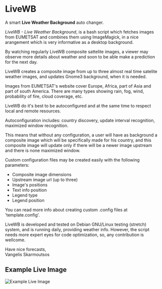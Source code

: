 # LiveWB
A smart <b>Live Weather Background</b> auto changer.

*LiveWB - Live Weather Background*, is a bash script which fetches images from EUMETSAT and combines them using ImageMagick,
in a nice arangement which is very informative as a desktop background.

By watching regularly LiveWB composite sattelite images, a viewer may observe more details about weather and soon 
to be able make a prediction for the next day.

LiveWB creates a composite image from up to three  almost real time satelite weather images,
and updates Gnome3 background, when it is needed.

Images from EUMETSAT's website cover Europe, Africa, part of Asia and part of south America.
There are many types showing rain, fog, wind, probability of fire, cloud coverage, etc.

LiveWB do it's best to be autoconfigured and at the same time to respect local and remote resources.

Autoconfiguration includes: country discovery, update interval recognition,  maximized window recognition.

This means that without any configuration, a user will have as background a composite image which will be specifically
made for his country, and this composite image will update only if there will be a newer image upstream and there is none maximized window.

Custom configuration files may be created easily with the following parameters:</br>
- Composite image dimensions</br>
- Upstream image url (up to three)</br>
- Image's positions</br>
- Text info position</br>
- Legend type</br>
- Legend position

You can read more info about creating custom .config files at 'template.config'.

LiveWB is developed and tested on Debian GNU/Linux testing (stretch) system, and is running daily, providing weather info.
However, the script needs more expert eyes for code optimization, so, any contribution is wellcome.

Have nice forecasts,<br>
Vangelis Skarmoutsos

## Example Live Image
![Example Live Image](http://oiswww.eumetsat.org/IPPS/html/latestImages/EUMETSAT_MSG_MPE-westernEurope.jpg)
